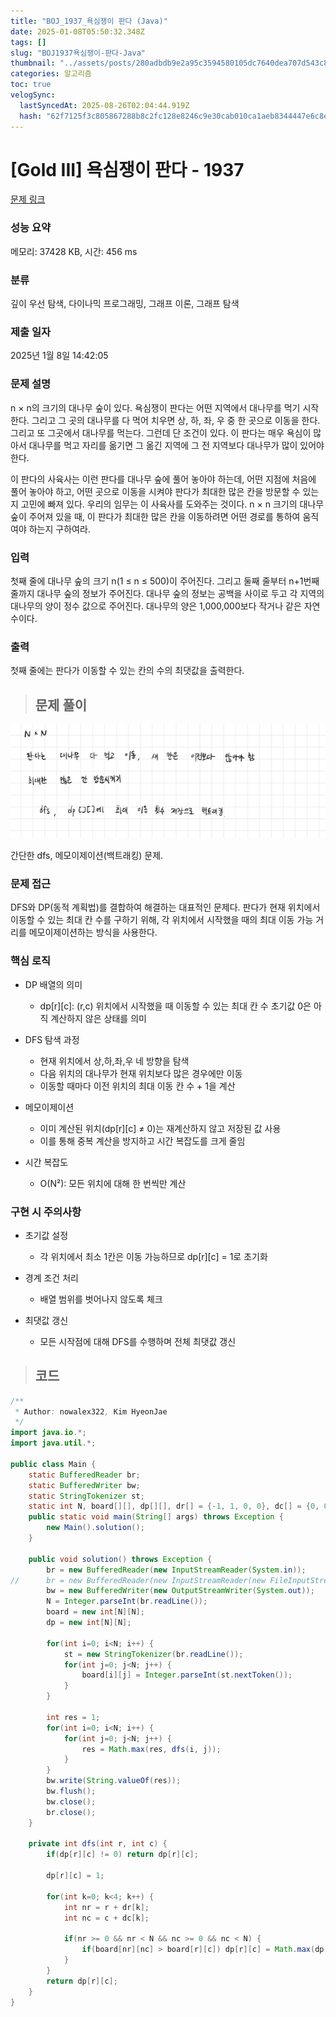 ```yaml
---
title: "BOJ_1937_욕심쟁이 판다 (Java)"
date: 2025-01-08T05:50:32.348Z
tags: []
slug: "BOJ1937욕심쟁이-판다-Java"
thumbnail: "../assets/posts/280adbdb9e2a95c3594580105dc7640dea707d543c8b1706ef513df564d65477.png"
categories: 알고리즘
toc: true
velogSync:
  lastSyncedAt: 2025-08-26T02:04:44.919Z
  hash: "62f7125f3c805867288b8c2fc128e8246c9e30cab010ca1aeb8344447e6c8e61"
---
```


# [Gold III] 욕심쟁이 판다 - 1937 

[문제 링크](https://www.acmicpc.net/problem/1937) 

### 성능 요약

메모리: 37428 KB, 시간: 456 ms

### 분류

깊이 우선 탐색, 다이나믹 프로그래밍, 그래프 이론, 그래프 탐색

### 제출 일자

2025년 1월 8일 14:42:05

### 문제 설명

<p>n × n의 크기의 대나무 숲이 있다. 욕심쟁이 판다는 어떤 지역에서 대나무를 먹기 시작한다. 그리고 그 곳의 대나무를 다 먹어 치우면 상, 하, 좌, 우 중 한 곳으로 이동을 한다. 그리고 또 그곳에서 대나무를 먹는다. 그런데 단 조건이 있다. 이 판다는 매우 욕심이 많아서 대나무를 먹고 자리를 옮기면 그 옮긴 지역에 그 전 지역보다 대나무가 많이 있어야 한다.</p>

<p>이 판다의 사육사는 이런 판다를 대나무 숲에 풀어 놓아야 하는데, 어떤 지점에 처음에 풀어 놓아야 하고, 어떤 곳으로 이동을 시켜야 판다가 최대한 많은 칸을 방문할 수 있는지 고민에 빠져 있다. 우리의 임무는 이 사육사를 도와주는 것이다. n × n 크기의 대나무 숲이 주어져 있을 때, 이 판다가 최대한 많은 칸을 이동하려면 어떤 경로를 통하여 움직여야 하는지 구하여라.</p>

### 입력 

 <p>첫째 줄에 대나무 숲의 크기 n(1 ≤ n ≤ 500)이 주어진다. 그리고 둘째 줄부터 n+1번째 줄까지 대나무 숲의 정보가 주어진다. 대나무 숲의 정보는 공백을 사이로 두고 각 지역의 대나무의 양이 정수 값으로 주어진다. 대나무의 양은 1,000,000보다 작거나 같은 자연수이다.</p>

### 출력 

 <p>첫째 줄에는 판다가 이동할 수 있는 칸의 수의 최댓값을 출력한다.</p>

> ## 문제 풀이

![](/assets/posts/590af8f740be7073ee6283084953a6572031ca751cdc2cda986bd44de0f55b27.png)

간단한 dfs, 메모이제이션(백트래킹) 문제. 

### 문제 접근
DFS와 DP(동적 계획법)를 결합하여 해결하는 대표적인 문제다. 판다가 현재 위치에서 이동할 수 있는 최대 칸 수를 구하기 위해, 각 위치에서 시작했을 때의 최대 이동 가능 거리를 메모이제이션하는 방식을 사용한다.

### 핵심 로직

- DP 배열의 의미
  - dp[r][c]: (r,c) 위치에서 시작했을 때 이동할 수 있는 최대 칸 수
초기값 0은 아직 계산하지 않은 상태를 의미


- DFS 탐색 과정
  - 현재 위치에서 상,하,좌,우 네 방향을 탐색
  - 다음 위치의 대나무가 현재 위치보다 많은 경우에만 이동
  - 이동할 때마다 이전 위치의 최대 이동 칸 수 + 1을 계산


- 메모이제이션

  - 이미 계산된 위치(dp[r][c] ≠ 0)는 재계산하지 않고 저장된 값 사용
  - 이를 통해 중복 계산을 방지하고 시간 복잡도를 크게 줄임



- 시간 복잡도

  - O(N²): 모든 위치에 대해 한 번씩만 계산

### 구현 시 주의사항

- 초기값 설정

  - 각 위치에서 최소 1칸은 이동 가능하므로 dp[r][c] = 1로 초기화


- 경계 조건 처리

  - 배열 범위를 벗어나지 않도록 체크


- 최댓값 갱신

  - 모든 시작점에 대해 DFS를 수행하며 전체 최댓값 갱신
  
  
  
> ## 코드

```java
/**
 * Author: nowalex322, Kim HyeonJae
 */
import java.io.*;
import java.util.*;

public class Main {
	static BufferedReader br;
	static BufferedWriter bw;
	static StringTokenizer st;
	static int N, board[][], dp[][], dr[] = {-1, 1, 0, 0}, dc[] = {0, 0, -1, 1};
	public static void main(String[] args) throws Exception {
		new Main().solution();
	}

	public void solution() throws Exception {
		br = new BufferedReader(new InputStreamReader(System.in));
//		br = new BufferedReader(new InputStreamReader(new FileInputStream("input.txt")));
		bw = new BufferedWriter(new OutputStreamWriter(System.out));
		N = Integer.parseInt(br.readLine());
		board = new int[N][N];
		dp = new int[N][N];
		
		for(int i=0; i<N; i++) {
			st = new StringTokenizer(br.readLine());
			for(int j=0; j<N; j++) {
				board[i][j] = Integer.parseInt(st.nextToken());
			}
		}
		
		int res = 1;
		for(int i=0; i<N; i++) {
			for(int j=0; j<N; j++) {
				res = Math.max(res, dfs(i, j));
			}
		}
		bw.write(String.valueOf(res));
		bw.flush();
		bw.close();
		br.close();
	}

	private int dfs(int r, int c) {
		if(dp[r][c] != 0) return dp[r][c];
		
		dp[r][c] = 1;
		
		for(int k=0; k<4; k++) {
			int nr = r + dr[k];
			int nc = c + dc[k];
			
			if(nr >= 0 && nr < N && nc >= 0 && nc < N) {
				if(board[nr][nc] > board[r][c]) dp[r][c] = Math.max(dp[r][c], dfs(nr, nc) + 1);
			}
		}
		return dp[r][c];
	}
}
```